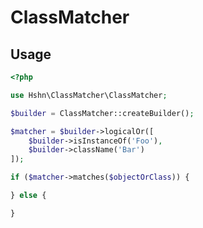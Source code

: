 ClassMatcher
============

## Usage

```php
<?php

use Hshn\ClassMatcher\ClassMatcher;

$builder = ClassMatcher::createBuilder();

$matcher = $builder->logicalOr([
    $builder->isInstanceOf('Foo'),
    $builder->className('Bar')
]);

if ($matcher->matches($objectOrClass)) {

} else {

}
```
